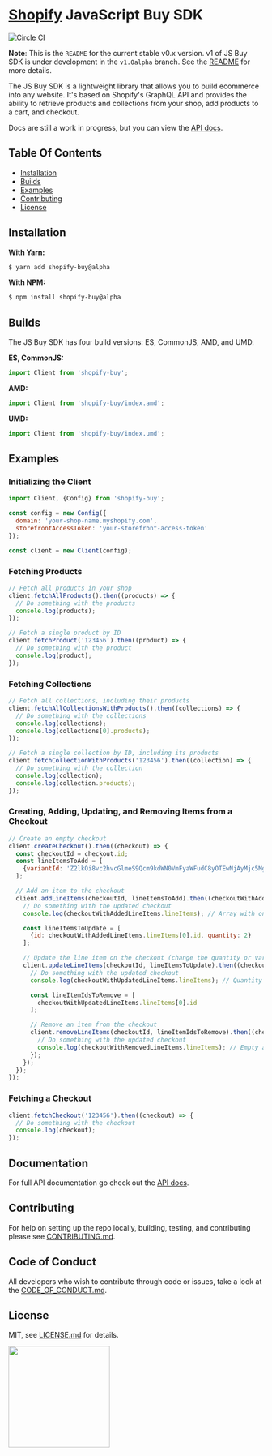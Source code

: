 # [Shopify](https://www.shopify.com) JavaScript Buy SDK
[![Circle CI](https://circleci.com/gh/Shopify/js-buy-sdk.png?circle-token=3be0ebe6fbb4841442b86678696947bd4b5456d7)](https://circleci.com/gh/Shopify/js-buy-sdk)

**Note**: This is the `README` for the current stable v0.x version. v1 of JS Buy SDK is under development in the `v1.0alpha` branch.
See the [README](https://github.com/Shopify/js-buy-sdk/blob/v1.0alpha/README.md) for more details.

The JS Buy SDK is a lightweight library that allows you to build ecommerce into
any website. It's based on Shopify's GraphQL API and provides the ability to
retrieve products and collections from your shop, add products to a cart, and
checkout.

Docs are still a work in progress, but you can view the [API docs](https://github.com/Shopify/js-buy-sdk/blob/v1.0alpha/docs/API_REFERENCE.md).

## Table Of Contents

- [Installation](#installation)
- [Builds](#builds)
- [Examples](#examples)
- [Contributing](#contributing)
- [License](#license)

## Installation
**With Yarn:**
```bash
$ yarn add shopify-buy@alpha
```
**With NPM:**
```bash
$ npm install shopify-buy@alpha
```

## Builds
The JS Buy SDK has four build versions: ES, CommonJS, AMD, and UMD.

**ES, CommonJS:**
```javascript
import Client from 'shopify-buy';
```
**AMD:**
```javascript
import Client from 'shopify-buy/index.amd';
```
**UMD:**
```javascript
import Client from 'shopify-buy/index.umd';
```

## Examples

### Initializing the Client
```javascript
import Client, {Config} from 'shopify-buy';

const config = new Config({
  domain: 'your-shop-name.myshopify.com',
  storefrontAccessToken: 'your-storefront-access-token'
});

const client = new Client(config);
```

### Fetching Products
```javascript
// Fetch all products in your shop
client.fetchAllProducts().then((products) => {
  // Do something with the products
  console.log(products);
});

// Fetch a single product by ID
client.fetchProduct('123456').then((product) => {
  // Do something with the product
  console.log(product);
});
```

### Fetching Collections
```javascript
// Fetch all collections, including their products
client.fetchAllCollectionsWithProducts().then((collections) => {
  // Do something with the collections
  console.log(collections);
  console.log(collections[0].products);
});

// Fetch a single collection by ID, including its products
client.fetchCollectionWithProducts('123456').then((collection) => {
  // Do something with the collection
  console.log(collection);
  console.log(collection.products);
});
```

### Creating, Adding, Updating, and Removing Items from a Checkout
```javascript
// Create an empty checkout
client.createCheckout().then((checkout) => {
  const checkoutId = checkout.id;
  const lineItemsToAdd = [
    {variantId: 'Z2lkOi8vc2hvcGlmeS9Qcm9kdWN0VmFyaWFudC8yOTEwNjAyMjc5Mg==', quantity: 5}
  ];

  // Add an item to the checkout
  client.addLineItems(checkoutId, lineItemsToAdd).then((checkoutWithAddedLineItems) => {
    // Do something with the updated checkout
    console.log(checkoutWithAddedLineItems.lineItems); // Array with one line item

    const lineItemsToUpdate = [
      {id: checkoutWithAddedLineItems.lineItems[0].id, quantity: 2}
    ];

    // Update the line item on the checkout (change the quantity or variant)
    client.updateLineItems(checkoutId, lineItemsToUpdate).then((checkoutWithUpdatedLineItems) => {
      // Do something with the updated checkout
      console.log(checkoutWithUpdatedLineItems.lineItems); // Quantity of line item is now 2 instead of 5

      const lineItemIdsToRemove = [
        checkoutWithUpdatedLineItems.lineItems[0].id
      ];

      // Remove an item from the checkout
      client.removeLineItems(checkoutId, lineItemIdsToRemove).then((checkoutWithRemovedLineItems) => {
        // Do something with the updated checkout
        console.log(checkoutWithRemovedLineItems.lineItems); // Empty array
      });
    });
  });
});
```

### Fetching a Checkout
```javascript
client.fetchCheckout('123456').then((checkout) => {
  // Do something with the checkout
  console.log(checkout);
});
```

## Documentation

For full API documentation go check out the [API docs](https://github.com/Shopify/js-buy-sdk/blob/v1.0alpha/docs/API_REFERENCE.md).

## Contributing
For help on setting up the repo locally, building, testing, and contributing
please see [CONTRIBUTING.md](https://github.com/Shopify/js-buy-sdk/blob/v1.0alpha/CONTRIBUTING.md).

## Code of Conduct
All developers who wish to contribute through code or issues, take a look at the
[CODE_OF_CONDUCT.md](https://github.com/Shopify/js-buy-sdk/blob/v1.0alpha/CODE_OF_CONDUCT.md).

## License

MIT, see [LICENSE.md](https://github.com/Shopify/js-buy-sdk/blob/v1.0alpha/LICENSE.txt) for details.

<img src="https://cdn.shopify.com/shopify-marketing_assets/builds/19.0.0/shopify-full-color-black.svg" width="200" />
